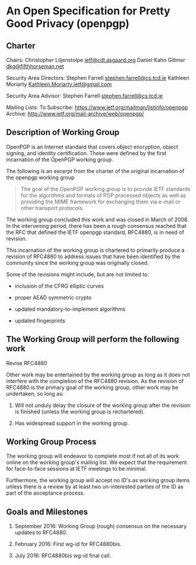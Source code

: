 An Open Specification for Pretty Good Privacy (openpgp)
=======================================================

Charter
-------

Chairs:
     Christopher Liljenstolpe <ietf@cdl.asgaard.org>
     Daniel Kahn Gillmor <dkg@fifthhorseman.net>

Security Area Directors:
     Stephen Farrell <stephen.farrell@cs.tcd.ie>
     Kathleen Moriarty <Kathleen.Moriarty.ietf@gmail.com>

Security Area Advisor:
     Stephen Farrell <stephen.farrell@cs.tcd.ie>

 Mailing Lists:
     To Subscribe:       https://www.ietf.org/mailman/listinfo/openpgp
     Archive:            http://www.ietf.org/mail-archive/web/openpgp/

Description of Working Group
----------------------------

OpenPGP is an Internet standard that covers object encryption, object
signing, and identity certification.  These were defined by the first
incarnation of the OpenPGP working group.

The following is an excerpt from the charter of the original
incarnation of the openpgp working group

> The goal of the OpenPGP working group is to provide IETF standards
> for the algorithms and formats of PGP processed objects as well as
> providing the MIME framework for exchanging them via e-mail or other
> transport protocols.

The working group concluded this work and was closed in March
of 2008.  In the intervening period, there has been a rough consensus
reached that the RFC that defined the IETF openpgp standard, RFC4880,
is in need of revision.

This incarnation of the working group is chartered to primarily
produce a revision of RFC4880 to address issues that have been
identified by the community since the working group was originally
closed.

Some of the revisions might include, but are not limited to:

* inclusion of the CFRG elliptic curves

* proper AEAD symmetric crypto

* updated mandatory-to-implement algorithms

* updated fingerprints

The Working Group will perform the following work
-------------------------------------------------

Revise RFC4880

Other work may be entertained by the working group as long as it does
not interfere with the completion of the RFC4880 revision.  As the
revision of RFC4880 is the primary goal of the working group, other
work may be undertaken, so long as:

1. Will not unduly delay the closure of the working group
   after the revision is finished (unless the working group is
   rechartered).

2. Has widespread support in the working group.

Working Group Process
---------------------

The working group will endeavor to complete most if not all of its
work online on the working group's mailing list.  We expect that the
requirement for face-to-face sessions at IETF meetings to be minimal.

Furthermore, the working group will accept no ID's as working group
items unless there is a review by at least two un-interested parties
of the ID as part of the acceptance process.


Goals and Milestones
--------------------

1. September 2016: Working Group (rough) consensus on the necessary
   updates to RFC4880.

2. February 2016: First wg-id for RFC4880bis.

3. July 2016: RFC4880bis wg-id final call.
